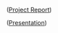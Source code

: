 ([Project Report](https://drive.google.com/file/d/1klyx10GU5uAFEpEWlv5Dr-PGMzcutuGp/view?usp=sharing))

([Presentation](https://docs.google.com/presentation/d/1zyLhEwUCPqXkEYuYKmurgldnpplIiEG4/edit?usp=sharing&ouid=100433825166515123610&rtpof=true&sd=true))